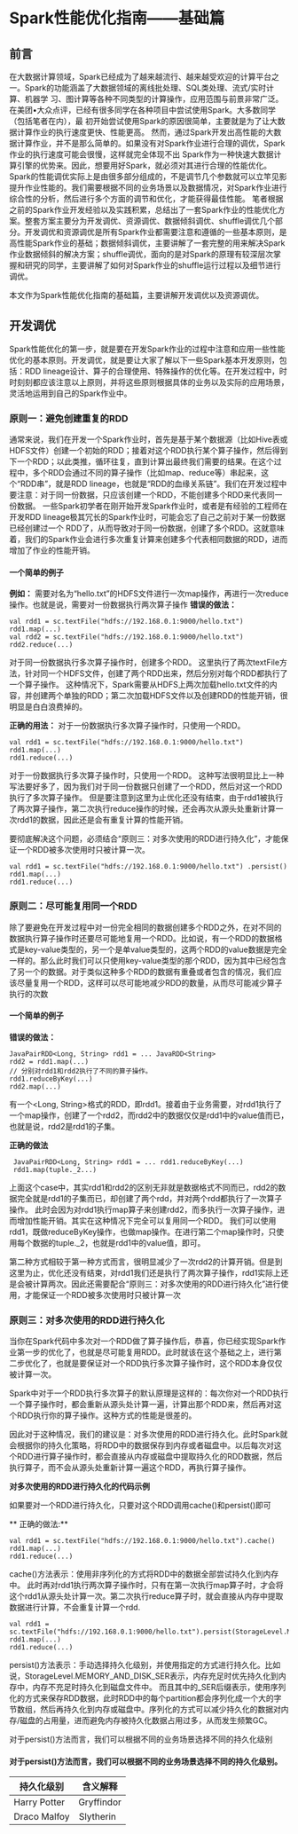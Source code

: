 # Spark性能优化指南——基础篇
## 前言

在大数据计算领域，Spark已经成为了越来越流行、越来越受欢迎的计算平台之一。Spark的功能涵盖了大数据领域的离线批处理、SQL类处理、流式/实时计算、机器学
习、图计算等各种不同类型的计算操作，应用范围与前景非常广泛。在美团•大众点评，已经有很多同学在各种项目中尝试使用Spark。大多数同学（包括笔者在内），最
初开始尝试使用Spark的原因很简单，主要就是为了让大数据计算作业的执行速度更快、性能更高。
然而，通过Spark开发出高性能的大数据计算作业，并不是那么简单的。如果没有对Spark作业进行合理的调优，Spark作业的执行速度可能会很慢，这样就完全体现不出
Spark作为一种快速大数据计算引擎的优势来。因此，想要用好Spark，就必须对其进行合理的性能优化。
Spark的性能调优实际上是由很多部分组成的，不是调节几个参数就可以立竿见影提升作业性能的。我们需要根据不同的业务场景以及数据情况，对Spark作业进行综合性的分析，然后进行多个方面的调节和优化，才能获得最佳性能。
笔者根据之前的Spark作业开发经验以及实践积累，总结出了一套Spark作业的性能优化方案。整套方案主要分为开发调优、资源调优、数据倾斜调优、shuffle调优几个部分。开发调优和资源调优是所有Spark作业都需要注意和遵循的一些基本原则，是高性能Spark作业的基础；数据倾斜调优，主要讲解了一套完整的用来解决Spark作业数据倾斜的解决方案；shuffle调优，面向的是对Spark的原理有较深层次掌握和研究的同学，主要讲解了如何对Spark作业的shuffle运行过程以及细节进行调优。

本文作为Spark性能优化指南的基础篇，主要讲解开发调优以及资源调优。

## 开发调优
Spark性能优化的第一步，就是要在开发Spark作业的过程中注意和应用一些性能优化的基本原则。开发调优，就是要让大家了解以下一些Spark基本开发原则，包括：RDD 
lineage设计、算子的合理使用、特殊操作的优化等。在开发过程中，时时刻刻都应该注意以上原则，并将这些原则根据具体的业务以及实际的应用场景，灵活地运用到自己的Spark作业中。

### 原则一：避免创建重复的RDD

通常来说，我们在开发一个Spark作业时，首先是基于某个数据源（比如Hive表或HDFS文件）创建一个初始的RDD；接着对这个RDD执行某个算子操作，然后得到下一个RDD；以此类推，循环往复，直到计算出最终我们需要的结果。在这个过程中，多个RDD会通过不同的算子操作（比如map、reduce等）串起来，这个“RDD串”，就是RDD lineage，也就是“RDD的血缘关系链”。我们在开发过程中要注意：对于同一份数据，只应该创建一个RDD，不能创建多个RDD来代表同一份数据。
一些Spark初学者在刚开始开发Spark作业时，或者是有经验的工程师在开发RDD lineage极其冗长的Spark作业时，可能会忘了自己之前对于某一份数据已经创建过一个
RDD了，从而导致对于同一份数据，创建了多个RDD。这就意味着，我们的Spark作业会进行多次重复计算来创建多个代表相同数据的RDD，进而增加了作业的性能开销。
#### 一个简单的例子
**例如：** 需要对名为“hello.txt”的HDFS文件进行一次map操作，再进行一次reduce操作。也就是说，需要对一份数据执行两次算子操作
**错误的做法：** 
```
val rdd1 = sc.textFile("hdfs://192.168.0.1:9000/hello.txt") 
rdd1.map(...) 
val rdd2 = sc.textFile("hdfs://192.168.0.1:9000/hello.txt") 
rdd2.reduce(...) 

```
对于同一份数据执行多次算子操作时，创建多个RDD。 这里执行了两次textFile方法，针对同一个HDFS文件，创建了两个RDD出来，然后分别对每个RDD都执行了一个算子操作。 这种情况下，Spark需要从HDFS上两次加载hello.txt文件的内容，并创建两个单独的RDD；第二次加载HDFS文件以及创建RDD的性能开销，很明显是白白浪费掉的。 

**正确的用法：** 对于一份数据执行多次算子操作时，只使用一个RDD。

```
val rdd1 = sc.textFile("hdfs://192.168.0.1:9000/hello.txt") 
rdd1.map(...) 
rdd1.reduce(...)
```

对于一份数据执行多次算子操作时，只使用一个RDD。 这种写法很明显比上一种写法要好多了，因为我们对于同一份数据只创建了一个RDD，然后对这一个RDD执行了多次算子操作。 但是要注意到这里为止优化还没有结束，由于rdd1被执行了两次算子操作，第二次执行reduce操作的时候，还会再次从源头处重新计算一次rdd1的数据，因此还是会有重复计算的性能开销。 

要彻底解决这个问题，必须结合“原则三：对多次使用的RDD进行持久化”，才能保证一个RDD被多次使用时只被计算一次。
```
val rdd1 = sc.textFile("hdfs://192.168.0.1:9000/hello.txt") .persist()
rdd1.map(...) 
rdd1.reduce(...)
```

### 原则二：尽可能复用同一个RDD

除了要避免在开发过程中对一份完全相同的数据创建多个RDD之外，在对不同的数据执行算子操作时还要尽可能地复用一个RDD。比如说，有一个RDD的数据格式是key-value类型的，另一个是单value类型的，这两个RDD的value数据是完全一样的。那么此时我们可以只使用key-value类型的那个RDD，因为其中已经包含了另一个的数据。对于类似这种多个RDD的数据有重叠或者包含的情况，我们应该尽量复用一个RDD，这样可以尽可能地减少RDD的数量，从而尽可能减少算子执行的次数

#### 一个简单的例子

**错误的做法：**

```
JavaPairRDD<Long, String> rdd1 = ... JavaRDD<String> 
rdd2 = rdd1.map(...) 
// 分别对rdd1和rdd2执行了不同的算子操作。
rdd1.reduceByKey(...) 
rdd2.map(...) 
```
有一个<Long, String>格式的RDD，即rdd1。接着由于业务需要，对rdd1执行了一个map操作，创建了一个rdd2，而rdd2中的数据仅仅是rdd1中的value值而已，也就是说，rdd2是rdd1的子集。 

**正确的做法**
```
 JavaPairRDD<Long, String> rdd1 = ... rdd1.reduceByKey(...) 
 rdd1.map(tuple._2...)
```

上面这个case中，其实rdd1和rdd2的区别无非就是数据格式不同而已，rdd2的数据完全就是rdd1的子集而已，却创建了两个rdd，并对两个rdd都执行了一次算子操作。 此时会因为对rdd1执行map算子来创建rdd2，而多执行一次算子操作，进而增加性能开销。其实在这种情况下完全可以复用同一个RDD。 我们可以使用rdd1，既做reduceByKey操作，也做map操作。在进行第二个map操作时，只使用每个数据的tuple._2，也就是rdd1中的value值，即可。

第二种方式相较于第一种方式而言，很明显减少了一次rdd2的计算开销。但是到这里为止，优化还没有结束，对rdd1我们还是执行了两次算子操作，rdd1实际上还是会被计算两次。因此还需要配合“原则三：对多次使用的RDD进行持久化”进行使用，才能保证一个RDD被多次使用时只被计算一次

### 原则三：对多次使用的RDD进行持久化

当你在Spark代码中多次对一个RDD做了算子操作后，恭喜，你已经实现Spark作业第一步的优化了，也就是尽可能复用RDD。此时就该在这个基础之上，进行第二步优化了，也就是要保证对一个RDD执行多次算子操作时，这个RDD本身仅仅被计算一次。

Spark中对于一个RDD执行多次算子的默认原理是这样的：每次你对一个RDD执行一个算子操作时，都会重新从源头处计算一遍，计算出那个RDD来，然后再对这个RDD执行你的算子操作。这种方式的性能是很差的。

因此对于这种情况，我们的建议是：对多次使用的RDD进行持久化。此时Spark就会根据你的持久化策略，将RDD中的数据保存到内存或者磁盘中。以后每次对这个RDD进行算子操作时，都会直接从内存或磁盘中提取持久化的RDD数据，然后执行算子，而不会从源头处重新计算一遍这个RDD，再执行算子操作。

**对多次使用的RDD进行持久化的代码示例**

 如果要对一个RDD进行持久化，只要对这个RDD调用cache()和persist()即可
 
** 正确的做法:**
```
val rdd1 = sc.textFile("hdfs://192.168.0.1:9000/hello.txt").cache() 
rdd1.map(...) 
rdd1.reduce(...) 
```
cache()方法表示：使用非序列化的方式将RDD中的数据全部尝试持久化到内存中。 此时再对rdd1执行两次算子操作时，只有在第一次执行map算子时，才会将这个rdd1从源头处计算一次。第二次执行reduce算子时，就会直接从内存中提取数据进行计算，不会重复计算一个rdd.

```
val rdd1 = sc.textFile("hdfs://192.168.0.1:9000/hello.txt").persist(StorageLevel.MEMORY_AND_DISK_SER) 
rdd1.map(...) 
rdd1.reduce(...)
```
persist()方法表示：手动选择持久化级别，并使用指定的方式进行持久化。比如说，StorageLevel.MEMORY_AND_DISK_SER表示，内存充足时优先持久化到内存中，内存不充足时持久化到磁盘文件中。 而且其中的_SER后缀表示，使用序列化的方式来保存RDD数据，此时RDD中的每个partition都会序列化成一个大的字节数组，然后再持久化到内存或磁盘中。序列化的方式可以减少持久化的数据对内存/磁盘的占用量，进而避免内存被持久化数据占用过多，从而发生频繁GC。 

对于persist()方法而言，我们可以根据不同的业务场景选择不同的持久化级别

#### 对于persist()方法而言，我们可以根据不同的业务场景选择不同的持久化级别。

| 持久化级别 | 	含义解释 |
| - | :-: |
| Harry Potter | Gryffindor |
| Draco Malfoy | Slytherin  |













 
 
 
 




